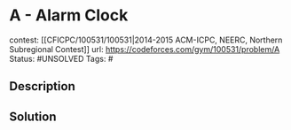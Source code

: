 # A - Alarm Clock

contest: [[CFICPC/100531/100531|2014-2015 ACM-ICPC, NEERC, Northern Subregional Contest]]
url: https://codeforces.com/gym/100531/problem/A
Status: #UNSOLVED
Tags: #

## Description

## Solution

